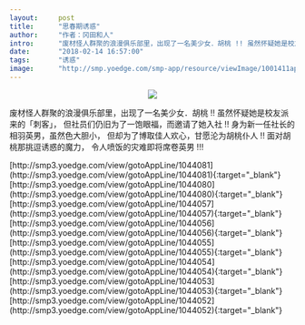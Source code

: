 ```yaml
---
layout:     post
title:      "思春期诱惑"
author:     "作者：冈田和人"
intro:      "废材怪人群聚的浪漫俱乐部里，出现了一名美少女．胡桃 !! 虽然怀疑她是校友派来的「刺客」， 但社员们仍旧为了一饱眼福，而邀请了她入社 !! 身为新一任社长的相羽英男，虽然色大胆小， 但却为了博取佳人欢心，甘愿沦为胡桃仆人 !! 面对胡桃那挑逗诱惑的魔力， 令人喷饭的灾难即将席卷英男 !!!"
date:       "2018-02-14 16:57:00"
tags:       "诱惑"
image:      "http://smp.yoedge.com/smp-app/resource/viewImage/1001411appline.png"
---
```

<div style="text-align: center">
<p><img src="http://smp.yoedge.com/smp-app/resource/viewImage/1001411appline.png"/></p>
</div>
<p class="post-meta">
<span>废材怪人群聚的浪漫俱乐部里，出现了一名美少女．胡桃 !! 虽然怀疑她是校友派来的「刺客」， 但社员们仍旧为了一饱眼福，而邀请了她入社 !! 身为新一任社长的相羽英男，虽然色大胆小， 但却为了博取佳人欢心，甘愿沦为胡桃仆人 !! 面对胡桃那挑逗诱惑的魔力， 令人喷饭的灾难即将席卷英男 !!!</span>
</p>
[http://smp3.yoedge.com/view/gotoAppLine/1044081](http://smp3.yoedge.com/view/gotoAppLine/1044081){:target="_blank"}
[http://smp3.yoedge.com/view/gotoAppLine/1044080](http://smp3.yoedge.com/view/gotoAppLine/1044080){:target="_blank"}
[http://smp3.yoedge.com/view/gotoAppLine/1044057](http://smp3.yoedge.com/view/gotoAppLine/1044057){:target="_blank"}
[http://smp3.yoedge.com/view/gotoAppLine/1044056](http://smp3.yoedge.com/view/gotoAppLine/1044056){:target="_blank"}
[http://smp3.yoedge.com/view/gotoAppLine/1044055](http://smp3.yoedge.com/view/gotoAppLine/1044055){:target="_blank"}
[http://smp3.yoedge.com/view/gotoAppLine/1044054](http://smp3.yoedge.com/view/gotoAppLine/1044054){:target="_blank"}
[http://smp3.yoedge.com/view/gotoAppLine/1044053](http://smp3.yoedge.com/view/gotoAppLine/1044053){:target="_blank"}
[http://smp3.yoedge.com/view/gotoAppLine/1044052](http://smp3.yoedge.com/view/gotoAppLine/1044052){:target="_blank"}


